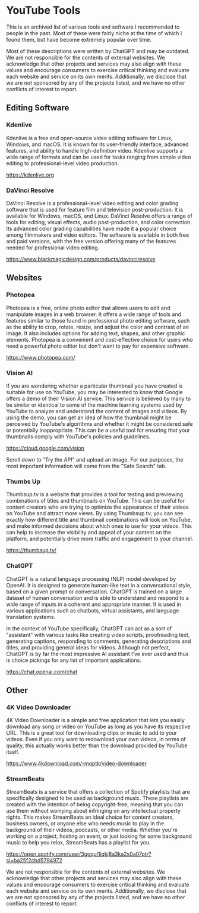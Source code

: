 # YouTube Tools
This is an archived list of various tools and software I recommended to people in the past. Most of these were fairly niche at the time of which I found them, but have become extremely popular over time.

Most of these descriptions were written by ChatGPT and may be outdated. We are not responsible for the contents of external websites. We acknowledge that other projects and services may also align with these values and encourage consumers to exercise critical thinking and evaluate each website and service on its own merits. Additionally, we disclose that we are not sponsored by any of the projects listed, and we have no other conflicts of interest to report.

## Editing Software
### Kdenlive
Kdenlive is a free and open-source video editing software for Linux, Windows, and macOS. It is known for its user-friendly interface, advanced features, and ability to handle high-definition video. Kdenlive supports a wide range of formats and can be used for tasks ranging from simple video editing to professional-level video production.

https://kdenlive.org
### DaVinci Resolve
DaVinci Resolve is a professional-level video editing and color grading software that is used for feature film and television post-production. It is available for Windows, macOS, and Linux. DaVinci Resolve offers a range of tools for editing, visual effects, audio post-production, and color correction. Its advanced color grading capabilities have made it a popular choice among filmmakers and video editors. The software is available in both free and paid versions, with the free version offering many of the features needed for professional video editing.

https://www.blackmagicdesign.com/products/davinciresolve
## Websites
### Photopea
Photopea is a free, online photo editor that allows users to edit and manipulate images in a web browser. It offers a wide range of tools and features similar to those found in professional photo editing software, such as the ability to crop, rotate, resize, and adjust the color and contrast of an image. It also includes options for adding text, shapes, and other graphic elements. Photopea is a convenient and cost-effective choice for users who need a powerful photo editor but don't want to pay for expensive software.

https://www.photopea.com/
### Vision AI
If you are wondering whether a particular thumbnail you have created is suitable for use on YouTube, you may be interested to know that Google offers a demo of their Vision AI service. This service is believed by many to be similar or identical to some of the machine learning systems used by YouTube to analyze and understand the content of images and videos. By using the demo, you can get an idea of how the thumbnail might be perceived by YouTube's algorithms and whether it might be considered safe or potentially inappropriate. This can be a useful tool for ensuring that your thumbnails comply with YouTube's policies and guidelines.

https://cloud.google.com/vision

Scroll down to "Try the API" and upload an image. For our purposes, the most important information will come from the "Safe Search" tab.
### Thumbs Up
Thumbsup.tv is a website that provides a tool for testing and previewing combinations of titles and thumbnails on YouTube. This can be useful for content creators who are trying to optimize the appearance of their videos on YouTube and attract more views. By using Thumbsup.tv, you can see exactly how different title and thumbnail combinations will look on YouTube, and make informed decisions about which ones to use for your videos. This can help to increase the visibility and appeal of your content on the platform, and potentially drive more traffic and engagement to your channel.

https://thumbsup.tv/
### ChatGPT
ChatGPT is a natural language processing (NLP) model developed by OpenAI. It is designed to generate human-like text in a conversational style, based on a given prompt or conversation. ChatGPT is trained on a large dataset of human conversation and is able to understand and respond to a wide range of inputs in a coherent and appropriate manner. It is used in various applications such as chatbots, virtual assistants, and language translation systems.

In the context of YouTube specifically, ChatGPT can act as a sort of "assistant" with various tasks like creating video scripts, proofreading text, generating captions, responding to comments, generating descriptions and titles, and providing general ideas for videos. Although not perfect, ChatGPT is by far the most impressive AI assistant I've ever used and thus is choice pickings for any list of important applications.

https://chat.openai.com/chat
## Other
### 4K Video Downloader
4K Video Downloader is a simple and free application that lets you easily download any song or video on YouTube as long as you have its respective URL. This is a great tool for downloading clips or music to add to your videos. Even if you only want to redownload your own videos, in terms of quality, this actually works better than the download provided by YouTube itself.

https://www.4kdownload.com/-mqptk/video-downloader

### StreamBeats
StreamBeats is a service that offers a collection of Spotify playlists that are specifically designed to be used as background music. These playlists are created with the intention of being copyright-free, meaning that you can use them without worrying about infringing on any intellectual property rights. This makes StreamBeats an ideal choice for content creators, business owners, or anyone else who needs music to play in the background of their videos, podcasts, or other media. Whether you're working on a project, hosting an event, or just looking for some background music to help you relax, StreamBeats has a playlist for you.

https://open.spotify.com/user/3goqul1iqkj8a3ka2s0a07ptr?si=ba25f2cbd5794972

We are not responsible for the contents of external websites. We acknowledge that other projects and services may also align with these values and encourage consumers to exercise critical thinking and evaluate each website and service on its own merits. Additionally, we disclose that we are not sponsored by any of the projects listed, and we have no other conflicts of interest to report.
